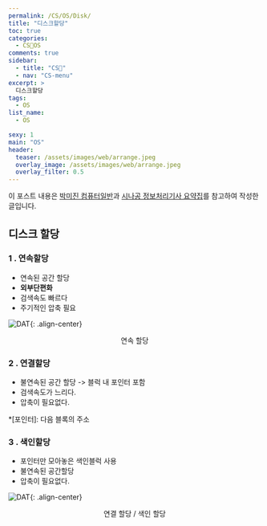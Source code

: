 ```yaml
---
permalink: /CS/OS/Disk/
title: "디스크할당"
toc: true
categories:
  - CS🐰OS
comments: true
sidebar:
  - title: "CS🐰"
  - nav: "CS-menu"
excerpt: >
  디스크할당
tags:
  - OS
list_name:
  - OS

sexy: 1
main: "OS"
header:
  teaser: /assets/images/web/arrange.jpeg
  overlay_image: /assets/images/web/arrange.jpeg
  overlay_filter: 0.5
---
```

이 포스트 내용은 [박미진 컴퓨터일반](http://www.kyobobook.co.kr/product/detailViewKor.laf?mallGb=KOR&ejkGb=KOR&barcode=9791197154324)과 [시나공 정보처리기사 요약집](#)를 참고하여 작성한 글입니다.


## 디스크 할당
### 1 . 연속할당
- 연속된 공간 할당
- **외부단편화**
- 검색속도 빠르다
- 주기적인 압축 필요

![DAT]({{site.baseurl}}/assets/images/web/arrange.jpeg){: .align-center}
<figcaption align="center">연속 할당</figcaption>


### 2 . 연결할당
- 불연속된 공간 할당 -> 블럭 내 포인터 포함
- 검색속도가 느리다.
- 압축이 필요없다.

*[포인터]: 다음 블록의 주소


### 3 . 색인할당
- 포인터만 모아놓은 색인블럭 사용
- 불연속된 공간할당
- 압축이 필요없다.

![DAT]({{site.baseurl}}/assets/images/web/indexarrange.jpeg){: .align-center}
<figcaption align="center">연결 할당 / 색인 할당</figcaption>